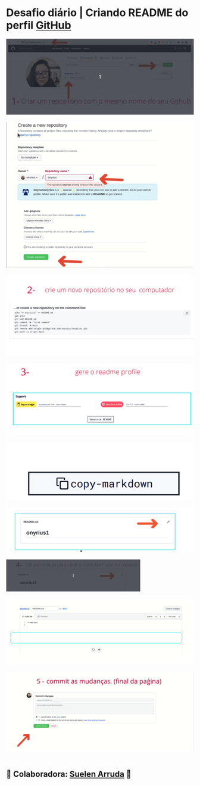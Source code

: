 # Desafio diário | Criando README do perfil [GitHub](https://img.shields.io/badge/github-%23121011.svg?style=for-the-badge&logo=github&logoColor=white)

<img src="./imagens/01.gif" /><br/><br/>
<img src="./imagens/02.gif" /><br/><br/>
<img src="./imagens/03.png" /><br/><br/>
<img src="./imagens/04.png" /><br/><br/>
<img src="./imagens/05.png" /><br/><br/>
<img src="./imagens/06.gif" /><br/><br/>
<img src="./imagens/07.gif" /><br/><br/>
<img src="./imagens/08.gif" /><br/><br/>
<img src="./imagens/09.gif" /><br/><br/>

## :seedling: Colaboradora: [Suelen Arruda](https://www.linkedin.com/in/suelen-arruda/) :green_heart: